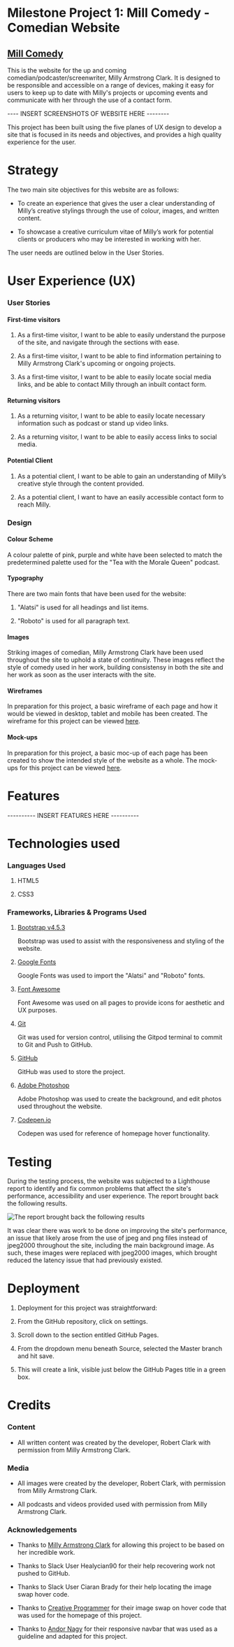 # Milestone Project 1: Mill Comedy - Comedian Website

## [Mill Comedy](https://robert-clark-1990.github.io/MSP1_Mill_Comedy/)

This is the website for the up and coming comedian/podcaster/screenwriter, Milly Armstrong Clark. 
It is designed to be responsible and accessible on a range of devices, making it easy for users to keep up to date with Milly's projects or upcoming events and communicate with her through the use of a contact form.

---- INSERT SCREENSHOTS OF WEBSITE HERE --------

This project has been built using the five planes of UX design to develop a site that is focused in its needs and objectives, and provides a high quality experience for the user.


# Strategy

The two main site objectives for this website are as follows: 

* To create an experience that gives the user a clear understanding of Milly’s creative stylings through the use of colour, images, and written content.

* To showcase a creative curriculum vitae of Milly’s work for potential clients or producers who may be interested in working with her.

The user needs are outlined below in the User Stories.


# User Experience (UX)

### User Stories

#### First-time visitors

1. As a first-time visitor, I want to be able to easily understand the purpose of the site, and navigate through the sections with ease.

2. As a first-time visitor, I want to be able to find information pertaining to Milly Armstrong Clark's upcoming or ongoing projects.

3. As a first-time visitor, I want to be able to easily locate social media links, and be able to contact Milly through an inbuilt contact form.

#### Returning visitors

1. As a returning visitor, I want to be able to easily locate necessary information such as podcast or stand up video links.

2. As a returning visitor, I want to be able to easily access links to social media.

#### Potential Client

1. As a potential client, I want to be able to gain an understanding of Milly’s creative style through the content provided.

2. As a potential client, I want to have an easily accessible contact form to reach Milly.


### Design

#### Colour Scheme

A colour palette of pink, purple and white have been selected to match the predetermined palette used for the "Tea with the Morale Queen" podcast.


#### Typography

There are two main fonts that have been used for the website:

1. "Alatsi" is used for all headings and list items.

2. "Roboto" is used for all paragraph text.


#### Images
Striking images of comedian, Milly Armstrong Clark have been used throughout the site to uphold a state of continuity.
These images reflect the style of comedy used in her work, building consistensy in both the site and her work as soon as the user interacts with the site.


#### Wireframes

In preparation for this project, a basic wireframe of each page and how it would be viewed in desktop, tablet and mobile has been created.
The wireframe for this project can be viewed [here](assets/doc/mc-wireframes.pdf).


#### Mock-ups

In preparation for this project, a basic moc-up of each page has been created to show the intended style of the website as a whole.
The mock-ups for this project can be viewed [here](assets/doc/mc-mockup.pdf).


# Features

  ----------  INSERT FEATURES HERE ----------


# Technologies used

### Languages Used

1. HTML5

2. CSS3


### Frameworks, Libraries & Programs Used

1. [Bootstrap v4.5.3](https://getbootstrap.com/)
    
    Bootstrap was used to assist with the responsiveness and styling of the website.

2. [Google Fonts](https://fonts.google.com/)
    
    Google Fonts was used to import the "Alatsi" and "Roboto" fonts.

3. [Font Awesome](https://fontawesome.com/)
    
    Font Awesome was used on all pages to provide icons for aesthetic and UX purposes.

4. [Git](https://git-scm.com/)
    
    Git was used for version control, utilising the Gitpod terminal to commit to Git and Push to GitHub.

5. [GitHub](https://github.com/)
    
    GitHub was used to store the project.

6. [Adobe Photoshop](https://www.photoshop.com/en)
    
    Adobe Photoshop was used to create the background, and edit photos used throughout the website.

7. [Codepen.io](https://codepen.io)

    Codepen was used for reference of homepage hover functionality.


# Testing

During the testing process, the website was subjected to a Lighthouse report to identify and fix common problems that affect the site's performance, accessibility and user experience.
The report brought back the following results.

![The report brought back the following results](assets/docs/lighthouse.png)

It was clear there was work to be done on improving the site's performance, an issue that likely arose from the use of jpeg and png files instead of jpeg2000 throughout the site, including the main background image. 
As such, these images were replaced with jpeg2000 images, which brought reduced the latency issue that had previously existed.


# Deployment

1. Deployment for this project was straightforward:

2. From the GitHub repository, click on settings.

3. Scroll down to the section entitled GitHub Pages.

4. From the dropdown menu beneath Source, selected the Master branch and hit save.

5. This will create a link, visible just below the GitHub Pages title in a green box.


# Credits

### Content

* All written content was created by the developer, Robert Clark with permission from Milly Armstrong Clark.


### Media

* All images were created by the developer, Robert Clark, with permission from Milly Armstrong Clark.

* All podcasts and videos provided used with permission from Milly Armstrong Clark.


### Acknowledgements

* Thanks to [Milly Armstrong Clark](https://www.instagram.com/millcomedy/) for allowing this project to be based on her incredible work.

* Thanks to Slack User Healycian90 for their help recovering work not pushed to GitHub.

* Thanks to Slack User Ciaran Brady for their help locating the image swap hover code.

* Thanks to [Creative Programmer](https://codepen.io/creativeprogrammer/pen/RpBpgm) for their image swap on hover code that was used for the homepage of this project.

* Thanks to [Andor Nagy](https://codepen.io/andornagy/pen/RNeydj?editors=1100) for their responsive navbar that was used as a guideline and adapted for this project.

